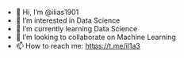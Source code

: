 - 👋 Hi, I’m @ilias1901
- 👀 I’m interested in Data Science
- 🌱 I’m currently learning Data Science
- 💞️ I’m looking to collaborate on Machine Learning
- 📫 How to reach me:  https://t.me/il1a3

<!---
ilias1901/ilias1901 is a ✨ special ✨ repository because its `README.md` (this file) appears on your GitHub profile.
You can click the Preview link to take a look at your changes.
--->
